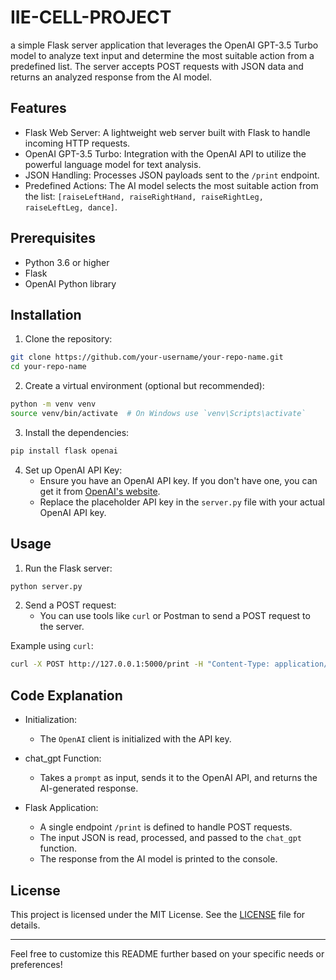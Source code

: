 # IIE-CELL-PROJECT

 a simple Flask server application that leverages the OpenAI GPT-3.5 Turbo model to analyze text input and determine the most suitable action from a predefined list. The server accepts POST requests with JSON data and returns an analyzed response from the AI model.

## Features

- Flask Web Server: A lightweight web server built with Flask to handle incoming HTTP requests.
- OpenAI GPT-3.5 Turbo: Integration with the OpenAI API to utilize the powerful language model for text analysis.
- JSON Handling: Processes JSON payloads sent to the `/print` endpoint.
- Predefined Actions: The AI model selects the most suitable action from the list: `[raiseLeftHand, raiseRightHand, raiseRightLeg, raiseLeftLeg, dance]`.

## Prerequisites

- Python 3.6 or higher
- Flask
- OpenAI Python library

## Installation

1. Clone the repository:

```bash
git clone https://github.com/your-username/your-repo-name.git
cd your-repo-name
```

2. Create a virtual environment (optional but recommended):

```bash
python -m venv venv
source venv/bin/activate  # On Windows use `venv\Scripts\activate`
```

3. Install the dependencies:

```bash
pip install flask openai
```

4. Set up OpenAI API Key:
   - Ensure you have an OpenAI API key. If you don't have one, you can get it from [OpenAI's website](https://openai.com/api/).
   - Replace the placeholder API key in the `server.py` file with your actual OpenAI API key.

## Usage

1. Run the Flask server:

```bash
python server.py
```

2. Send a POST request:
   - You can use tools like `curl` or Postman to send a POST request to the server.

Example using `curl`:

```bash
curl -X POST http://127.0.0.1:5000/print -H "Content-Type: application/json" -d '{"name": "Your input text here"}'
```

## Code Explanation

- Initialization:
  - The `OpenAI` client is initialized with the API key.
  
- chat_gpt Function:
  - Takes a `prompt` as input, sends it to the OpenAI API, and returns the AI-generated response.
  
- Flask Application:
  - A single endpoint `/print` is defined to handle POST requests.
  - The input JSON is read, processed, and passed to the `chat_gpt` function.
  - The response from the AI model is printed to the console.

## License

This project is licensed under the MIT License. See the [LICENSE](LICENSE) file for details.

---

Feel free to customize this README further based on your specific needs or preferences!
